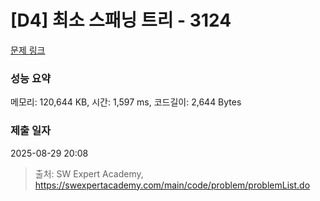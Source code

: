 # [D4] 최소 스패닝 트리 - 3124 

[문제 링크](https://swexpertacademy.com/main/code/problem/problemDetail.do?contestProbId=AV_mSnmKUckDFAWb) 

### 성능 요약

메모리: 120,644 KB, 시간: 1,597 ms, 코드길이: 2,644 Bytes

### 제출 일자

2025-08-29 20:08



> 출처: SW Expert Academy, https://swexpertacademy.com/main/code/problem/problemList.do